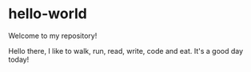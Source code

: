 # hello-world
Welcome to my repository!

Hello there, I like to walk, run, read, write, code and eat. It's a good day today!
